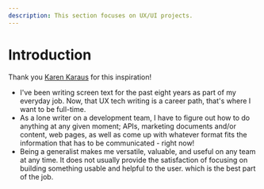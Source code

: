 ```yaml
---
description: This section focuses on UX/UI projects.
---
```


# Introduction

Thank you [Karen Karaus](https://www.linkedin.com/pulse/how-get-ux-writing-field-guide-katherine-karaus/) for this inspiration!

* I've been writing screen text for the past eight years as part of my everyday job. Now, that UX tech writing is a career path, that's where I want to be full-time.
* As a lone writer on a development team, I have to figure out how to do anything at any given moment; APIs, marketing documents and/or content, web pages, as well as come up with whatever format fits the information that has to be communicated - right now!&#x20;
* Being a generalist makes me versatile, valuable, and useful on any team at any time. It does not usually provide the satisfaction of focusing on building something usable and helpful to the user. which is the best part of the job.
